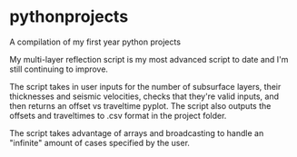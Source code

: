 # pythonprojects
A compilation of my first year python projects

My multi-layer reflection script is my most advanced script to date and I'm still continuing to improve.

The script takes in user inputs for the number of subsurface layers, their thicknesses and seismic velocities, checks that they're valid inputs, 
and then returns an offset vs traveltime pyplot. The script also outputs the offsets and traveltimes to .csv format in the project folder.

The script takes advantage of arrays and broadcasting to handle an "infinite" amount of cases specified by the user.

